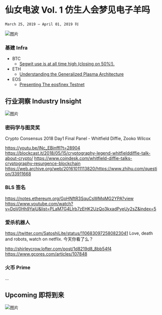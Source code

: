 # 仙女电波  Vol. 1 仿生人会梦见电子羊吗
`March 25, 2019 – April 01, 2019 刊`

![图片](https://uploader.shimo.im/f/wagpH0sCBnYUyEt1.png!thumbnail)

### 基建 Infra
- BTC
  - [Segwit use is at all time high (closing on 50%!).](https://transactionfee.info/charts/payments/segwit)
- ETH
  - [Understanding the Generalized Plasma Architecture](https://medium.com/plasma-group/plapps-and-predicates-understanding-the-generalized-plasma-architecture-fc171b25741)    
- EOS
  - [Presenting The eosfinex Testnet](https://medium.com/eosfinexproject/presenting-the-eosfinex-testnet-3f3ba93b2ed)

## 行业洞察 Industry Insight 


![图片](https://uploader.shimo.im/f/emne5rAAxEMyoZRZ.png!thumbnail)

### 密码学与图灵奖
Crypto Consensus 2018 Day1 Final Panel - Whitfield Diffie, Zooko Wilcox 

https://youtu.be/lNc_EBinffI?t=28904
https://blockcast.it/2018/05/15/cryptography-legend-whitfielddiffie-talk-about-crypto/
https://www.coindesk.com/whitfield-diffie-talks-cryptography-resurgence-blockchain
https://web.archive.org/web/20161011113820/https://www.zhihu.com/question/33911668


### BLS 签名
https://notes.ethereum.org/GoHNftR3SquCsWMqMG2YPA?view
https://www.youtube.com/watch?v=DpV0Hh9YajU&list=PLaM7G4Llrb7zEHK2UzQo3kxadPyeUy2sZ&index=5

### 爱杀机器人
https://twitter.com/SatoshiLite/status/1106830972580823041
Love, death and robots, watch on netflix.
今天你看了么？

http://shirleycrow.lofter.com/post/1d8219d8_8bb54f4
https://www.gcores.com/articles/107848

### 火币 Prime
...


## Upcoming 即将到来

 ![图片](https://uploader.shimo.im/f/XImnCbGFkXoJ7ii1.png!thumbnail)
